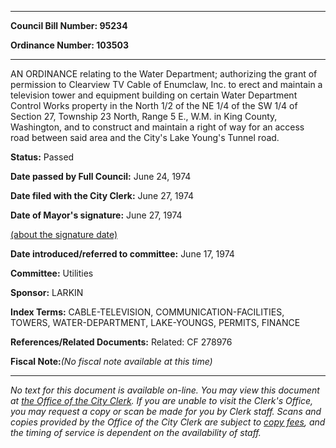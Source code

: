 

********

**Council Bill Number: 95234**
   
**Ordinance Number: 103503**
********

 AN ORDINANCE relating to the Water Department; authorizing the grant of permission to Clearview TV Cable of Enumclaw, Inc. to erect and maintain a television tower and equipment building on certain Water Department Control Works property in the North 1/2 of the NE 1/4 of the SW 1/4 of Section 27, Township 23 North, Range 5 E., W.M. in King County, Washington, and to construct and maintain a right of way for an access road between said area and the City's Lake Young's Tunnel road.

**Status:** Passed
   
**Date passed by Full Council:** June 24, 1974
   
**Date filed with the City Clerk:** June 27, 1974
   
**Date of Mayor's signature:** June 27, 1974
   
[(about the signature date)](/~public/approvaldate.htm)
   
   
   
**Date introduced/referred to committee:** June 17, 1974
   
**Committee:** Utilities
   
**Sponsor:** LARKIN
   
   
**Index Terms:** CABLE-TELEVISION, COMMUNICATION-FACILITIES, TOWERS, WATER-DEPARTMENT, LAKE-YOUNGS, PERMITS, FINANCE

**References/Related Documents:** Related: CF 278976

**Fiscal Note:**_(No fiscal note available at this time)_
********

_No text for this document is available on-line. You may view this document at [the Office of the City Clerk](http://www.seattle.gov/leg/clerk/contactUs.htm). If you are unable to visit the Clerk's Office, you may request a copy or scan be made for you by Clerk staff. Scans and copies provided by the Office of the City Clerk are subject to [copy fees](http://clerk.seattle.gov/~public/clerkfees.htm), and the timing of service is dependent on the availability of staff._

